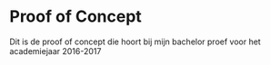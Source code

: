 # Proof of Concept

Dit is de proof of concept die hoort bij mijn bachelor proef voor het academiejaar 2016-2017

